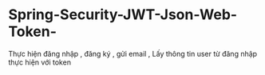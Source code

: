 # Spring-Security-JWT-Json-Web-Token-
Thực hiện đăng nhập , đăng ký , gửi email , Lấy thông tin user từ đăng nhập thực hiện với token
